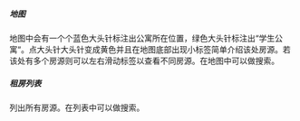 ##### 地图

地图中会有一个个蓝色大头针标注出公寓所在位置，绿色大头针标注出“学生公寓“。点大头针大头针变成黄色并且在地图底部出现小标签简单介绍该处房源。若该处有多个房源则可以左右滑动标签以查看不同房源。在地图中可以做搜索。

##### 租房列表

列出所有房源。在列表中可以做搜索。

